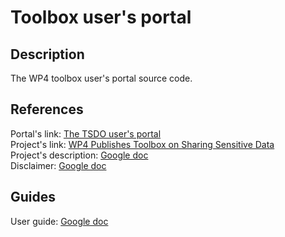 # Toolbox user's portal
 
## Description
The WP4 toolbox user's portal source code. 

## References
Portal's link: [The TSDO user's portal](https://tsdo.ecrin-rms.org/)\
Project's link: [WP4 Publishes Toolbox on Sharing Sensitive Data](https://www.eosc-life.eu/news/wp4-publishes-toolbox-on-sharing-sensitive-data/)\
Project's description: [Google doc](https://docs.google.com/document/d/1U_SMw1SIAu3J0gdSxNYO3UJR3CQdRI-LBj7xvDcsq8Y)\
Disclaimer: [Google doc](https://docs.google.com/document/d/1n7wlju0ctE7_vB58iBshWYQ-BCAp47tPUXKBvtUsVOg/edit)

## Guides
User guide: [Google doc](https://docs.google.com/document/d/1qcprjPSWs1PD1F1LeUgC73YOVEKLNwm8oxyhc3MNfyQ)
